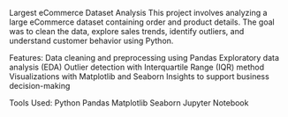 Largest eCommerce Dataset Analysis
This project involves analyzing a large eCommerce dataset containing order and product details. The goal was to clean the data, explore sales trends, identify outliers, and understand customer behavior using Python.

Features:
Data cleaning and preprocessing using Pandas
Exploratory data analysis (EDA)
Outlier detection with Interquartile Range (IQR) method
Visualizations with Matplotlib and Seaborn
Insights to support business decision-making

Tools Used:
Python
Pandas
Matplotlib
Seaborn
Jupyter Notebook
